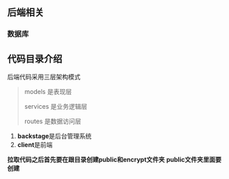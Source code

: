 ## 后端相关
### 数据库


## 代码目录介绍
后端代码采用三层架构模式
> models 是表现层
> 
> services 是业务逻辑层
> 
> routes 是数据访问层
>
1.  **backstage**是后台管理系统
2.  **client**是前端

**拉取代码之后首先要在跟目录创建public和encrypt文件夹**
**public文件夹里面要创建**